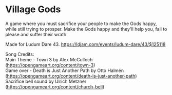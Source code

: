 # Village Gods
A game where you must sacrifice your people to make the Gods happy, while still trying to prosper.
Make the Gods happy and they'll help you, fail to please and suffer their wrath.

Made for Ludum Dare 43.
https://ldjam.com/events/ludum-dare/43/$125118

Song Credits:  
Main Theme - Town 3 by Alex McCulloch (https://opengameart.org/content/town-3)  
Game over - Death is Just Another Path by Otto Halmén (https://opengameart.org/content/death-is-just-another-path)  
Sacrifice bell sound by Ulrich Metzner (https://opengameart.org/content/church-bell)  
